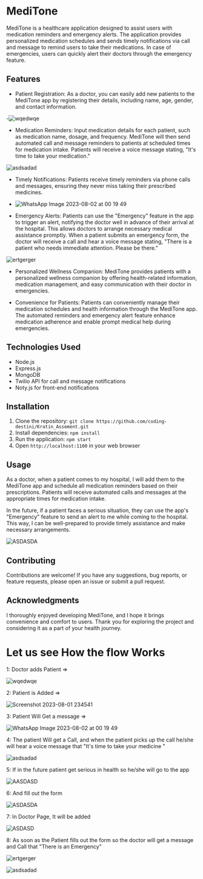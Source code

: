 <h1>MediTone</h1>

MediTone is a healthcare application designed to assist users with medication reminders and emergency alerts. The application provides personalized medication schedules and sends timely notifications via call and message to remind users to take their medications. In case of emergencies, users can quickly alert their doctors through the emergency feature.


## Features

- Patient Registration: As a doctor, you can easily add new patients to the MediTone app by registering their details, including name, age, gender, and contact information.

  
-![wqedwqe](https://github.com/coding-destini/Kratin_Assement/assets/91196237/b2621a71-467a-4f4d-9a88-90d52dfb40bd)



- Medication Reminders: Input medication details for each patient, such as medication name, dosage, and frequency. MediTone will then send automated call and message reminders to patients at scheduled times for medication 
  intake. Patients will receive a voice message stating, "It's time to take your medication."

  
![asdsadad](https://github.com/coding-destini/Kratin_Assement/assets/91196237/24744ce0-0aa0-4b08-86d0-4d090cf354d4)


- Timely Notifications: Patients receive timely reminders via phone calls and messages, ensuring they never miss taking their prescribed medicines.

- ![WhatsApp Image 2023-08-02 at 00 19 49](https://github.com/coding-destini/Kratin_Assement/assets/91196237/74ff7c3f-885c-4add-b75e-42928b39115a)

- Emergency Alerts: Patients can use the "Emergency" feature in the app to trigger an alert, notifying the doctor well in advance of their arrival at the hospital. This allows doctors to arrange necessary medical 
  assistance promptly. When a patient submits an emergency form, the doctor will receive a call and hear a voice message stating, "There is a patient who needs immediate attention. Please be there."


![ertgerger](https://github.com/coding-destini/Kratin_Assement/assets/91196237/601c19d5-de71-4080-b9ad-97c1fd03a80d)

  

- Personalized Wellness Companion: MediTone provides patients with a personalized wellness companion by offering health-related information, medication management, and easy communication with their doctor in emergencies.

- Convenience for Patients: Patients can conveniently manage their medication schedules and health information through the MediTone app. The automated reminders and emergency alert feature enhance medication adherence and 
  enable prompt medical help during emergencies.

## Technologies Used

- Node.js
- Express.js
- MongoDB
- Twilio API for call and message notifications
- Noty.js for front-end notifications

## Installation

1. Clone the repository: `git clone https://github.com/coding-destini/Kratin_Assement.git`
2. Install dependencies: `npm install`
3. Run the application: `npm start`
4. Open `http://localhost:1100` in your web browser 

## Usage

As a doctor, when a patient comes to my hospital, I will add them to the MediTone app and schedule all medication reminders based on their prescriptions. Patients will receive automated calls and messages at the appropriate times for medication intake. 

In the future, if a patient faces a serious situation, they can use the app's "Emergency" feature to send an alert to me while coming to the hospital. This way, I can be well-prepared to provide timely assistance and make necessary arrangements.

![ASDASDA](https://github.com/coding-destini/Kratin_Assement/assets/91196237/ac53479a-b8cc-4782-9850-90bf907fae2d)


## Contributing

Contributions are welcome! If you have any suggestions, bug reports, or feature requests, please open an issue or submit a pull request.

## Acknowledgments

I thoroughly enjoyed developing MediTone, and I hope it brings convenience and comfort to users. Thank you for exploring the project and considering it as a part of your health journey.


<h1>Let us see How the flow Works</h1>


1:  Doctor adds Patient =>

![wqedwqe](https://github.com/coding-destini/Kratin_Assement/assets/91196237/59c4a4d5-5696-455f-81c8-a849241400fe)  

2: Patient is Added =>

![Screenshot 2023-08-01 234541](https://github.com/coding-destini/Kratin_Assement/assets/91196237/b887fca3-729a-4d00-a817-ddb8cd1c6f68)

3: Patient Will Get a message => 

![WhatsApp Image 2023-08-02 at 00 19 49](https://github.com/coding-destini/Kratin_Assement/assets/91196237/b7c1b730-31e9-4a81-b32b-11b2e70bdc27)

4: The patient Will get a Call, and when the patient picks up the call he/she will hear a voice message that "It's time to take your medicine "


![asdsadad](https://github.com/coding-destini/Kratin_Assement/assets/91196237/32c62c92-ea7a-45d6-bcf9-7460582c7b24)


5: If in the future patient get serious in health so he/she will go to the app 

![AASDASD](https://github.com/coding-destini/Kratin_Assement/assets/91196237/5a88d5c1-1258-46e6-9523-4a5845d5925c)

6: And fill out the form 

![ASDASDA](https://github.com/coding-destini/Kratin_Assement/assets/91196237/32e0c988-be47-46d1-876e-bbe516053468)

7: In Doctor Page, It will be added 

![ASDASD](https://github.com/coding-destini/Kratin_Assement/assets/91196237/b51d11d6-7dbe-4742-8083-0305b0bade63)

8: As soon as the Patient fills out the form so the doctor will get a message and Call that "There is an Emergency"


![ertgerger](https://github.com/coding-destini/Kratin_Assement/assets/91196237/1281571c-3eb4-4dfc-ab7f-579b57dc3799)


![asdsadad](https://github.com/coding-destini/Kratin_Assement/assets/91196237/66ccb9c8-5ba6-4db8-82ec-aac923bfa277)








